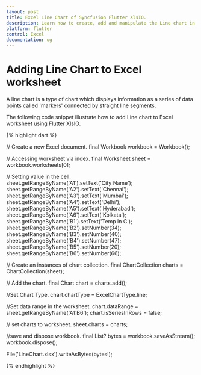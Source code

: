 ```yaml
---
layout: post
title: Excel Line Chart of Syncfusion Flutter XlsIO.
description: Learn how to create, add and manipulate the Line chart in Excel worksheet using Syncfusion Flutter XlsIO. 
platform: flutter
control: Excel
documentation: ug
---
```


# Adding Line Chart to Excel worksheet

A line chart is a type of chart which displays information as a series of data points called 'markers' connected by straight line segments.

The following code snippet illustrate how to add Line chart to Excel worksheet using Flutter XlsIO.

{% highlight dart %}

// Create a new Excel document.
final Workbook workbook = Workbook();

// Accessing worksheet via index.
final Worksheet sheet = workbook.worksheets[0];

// Setting value in the cell.
sheet.getRangeByName('A1').setText('City Name');
sheet.getRangeByName('A2').setText('Chennai');
sheet.getRangeByName('A3').setText('Mumbai');
sheet.getRangeByName('A4').setText('Delhi');
sheet.getRangeByName('A5').setText('Hyderabad');
sheet.getRangeByName('A6').setText('Kolkata');
sheet.getRangeByName('B1').setText('Temp in C');
sheet.getRangeByName('B2').setNumber(34);
sheet.getRangeByName('B3').setNumber(40);
sheet.getRangeByName('B4').setNumber(47);
sheet.getRangeByName('B5').setNumber(20);
sheet.getRangeByName('B6').setNumber(66);

// Create an instances of chart collection.
final ChartCollection charts = ChartCollection(sheet);

// Add the chart.
final Chart chart = charts.add();

//Set Chart Type.
chart.chartType = ExcelChartType.line;

//Set data range in the worksheet.
chart.dataRange = sheet.getRangeByName('A1:B6');
chart.isSeriesInRows = false;

// set charts to worksheet.
sheet.charts = charts;

//save and dispose workbook.
final List<int>? bytes = workbook.saveAsStream();
workbook.dispose();

File('LineChart.xlsx').writeAsBytes(bytes!);

{% endhighlight %}


